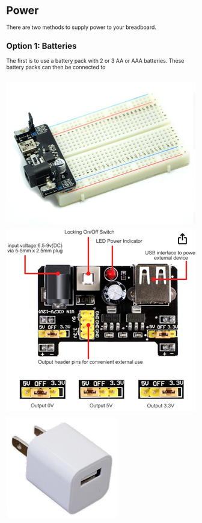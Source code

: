 # Power

There are two methods to supply power to your
breadboard.

## Option 1: Batteries

The first is to use a battery pack with 2 or 3 AA or AAA batteries.  These battery
packs can then be connected to 

##

![](../img/breadboard-power.jpeg)

![](../img/bb-power.png)

![](../img/usb-wall-charger.png)

